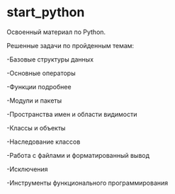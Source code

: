 # start_python

Освоенный материал по Python.

Решенные задачи по пройденным темам:

-Базовые структуры данных

-Основные операторы

-Функции подробнее

-Модули и пакеты

-Пространства имен и области видимости

-Классы и объекты

-Наследование классов

-Работа с файлами и форматированный вывод

-Исключения

-Инструменты функционального программирования

